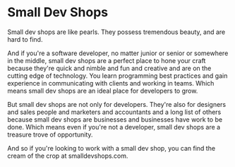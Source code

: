 # Small Dev Shops

Small dev shops are like pearls. They possess tremendous beauty, and are hard to find.

And if you're a software developer, no matter junior or senior or somewhere in the middle, small dev shops are a perfect place to hone your craft because they're quick and nimble and fun and creative and are on the cutting edge of technology. You learn programming best practices and gain experience in communicating with clients and working in teams. Which means small dev shops are an ideal place for developers to grow.  

But small dev shops are not only for developers. They're also for designers and sales people and marketers and accountants and a long list of others because small dev shops are businesses and businesses have work to be done. Which means even if you're not a developer, small dev shops are a treasure trove of opportunity. 

And so if you're looking to work with a small dev shop, you can find the cream of the crop at smalldevshops.com. 
